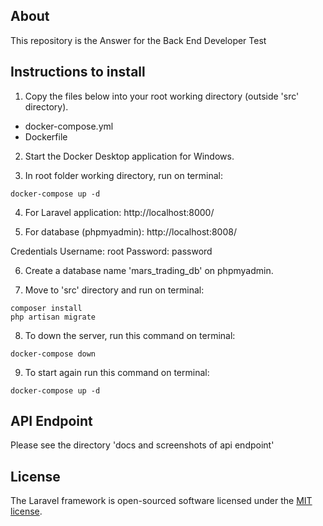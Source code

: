 ## About

This repository is the Answer for the Back End Developer Test

## Instructions to install
1. Copy the files below into your root working directory (outside 'src' directory).
- docker-compose.yml
- Dockerfile

2. Start the Docker Desktop application for Windows.

3. In root folder working directory, run on terminal:
```shell script
docker-compose up -d
```
4. For Laravel application:
http://localhost:8000/

5. For database (phpmyadmin):
http://localhost:8008/

Credentials
Username: root
Password: password

6. Create a database name 'mars_trading_db' on phpmyadmin.

7. Move to 'src' directory and run on terminal:
```shell script
composer install
php artisan migrate
```

8. To down the server, run this command on terminal:
```shell script
docker-compose down
```

9. To start again run this command on terminal:
```shell script
docker-compose up -d
```


## API Endpoint
Please see the directory 'docs and screenshots of api endpoint'



## License

The Laravel framework is open-sourced software licensed under the [MIT license](https://opensource.org/licenses/MIT).
